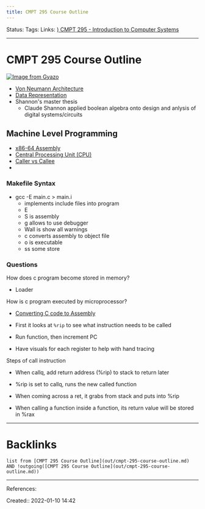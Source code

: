 ```yaml
---
title: CMPT 295 Course Outline
---
```

Status: 
Tags: 
Links: [) CMPT 295 - Introduction to Computer Systems](out/-cmpt-295-introduction-to-computer-systems.md)
___
# CMPT 295 Course Outline
[![Image from Gyazo](https://i.gyazo.com/eca78ba1f32101e95fbdc6d758e28538.png)](https://gyazo.com/eca78ba1f32101e95fbdc6d758e28538)
- [Von Neumann Architecture](out/von-neumann-architecture.md)
- [Data Representation](None)
- Shannon's master thesis
	- Claude Shannon applied boolean algebra onto design and anlysis of digital systems/circuits

## Machine Level Programming
- [x86-64 Assembly](out/x86-64-assembly.md)
- [Central Processing Unit (CPU)](out/central-processing-unit-cpu.md)
- [Caller vs Callee](out/caller-vs-callee.md)
- [](None)
### Makefile Syntax
- gcc -E main.c > main.i
	- implements include files into program
	- E
	- S is assembly
	- g allows to use debugger
	- Wall is show all warnings
	- c converts assembly to object file
	- o is executable
	- ss some store
### Questions
How does c program become stored in memory?
- Loader

How is c program executed by microprocessor?
- [Converting C code to Assembly](out/converting-c-code-to-assembly.md)

- First it looks at `%rip` to see what instruction needs to be called
- Run function, then increment PC
- Have visuals for each register to help with hand tracing


Steps of call instruction
- When callq, add return address (%rip) to stack to return later
- %rip is set to callq, runs the new called function

- When coming across a ret, it grabs from stack and puts into %rip
- When calling a function inside a function, its return value will be stored in %rax
___
# Backlinks
```dataview
list from [CMPT 295 Course Outline](out/cmpt-295-course-outline.md) AND !outgoing([CMPT 295 Course Outline](out/cmpt-295-course-outline.md))
```
___
References:

Created:: 2022-01-10 14:42
